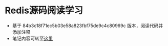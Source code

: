 # Redis源码阅读学习

- 基于 84b3c18f71ec5b03e58a823fbf75de9c4c80969c 版本，阅读代码并添加注释
- 笔记内容可转至[这里](https://github.com/KnockHarder/myBookNotes/blob/master/redis%E8%AE%BE%E8%AE%A1%E4%B8%8E%E5%AE%9E%E7%8E%B0/about.md)
